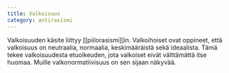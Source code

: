 ```yaml
---
title: Valkoisuus
category: antirasismi
---
```


Valkoisuuden käsite liittyy [[piilorasismi]]in. Valkoihoiset ovat oppineet, että valkoisuus on neutraalia, normaalia, keskimääräistä sekä ideaalista. Tämä tekee valkoisuudesta etuoikeuden, jota valkoiset eivät välttämättä itse huomaa. Muille valkonormatiivisuus on sen sijaan näkyvää.